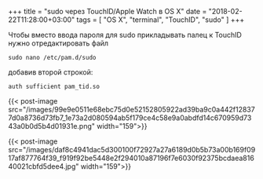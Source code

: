 +++
title = "sudo через TouchID/Apple Watch в OS X"
date = "2018-02-22T11:28:00+03:00"
tags = [
    "OS X",
    "terminal",
    "TouchID",
    "sudo"
]
+++

Чтобы вместо ввода пароля для sudo прикладывать палец к TouchID нужно отредактировать файл

```
sudo nano /etc/pam.d/sudo
```

добавив второй строкой:

```
auth sufficient pam_tid.so
```

<!--more-->

{{< post-image src="/images/99e9e0511e68ebc75d0e52152805922ad39ba9c0a442f128377d0a8736d73fb7_1e73a2d080594ab5f179ce4c58e9a0abdfd14c670959d7343a0b0d5b4d01931e.png" width="159">}}  

{{< post-image src="/images/daf8c4941dac5d300100f72927a27a6189d0b5b73a00b169f0917af877764f39_f919f92be5448e2f294010a87196f7e6030f92375bcdaea81640021cbfd5dee4.jpg" width="159">}}

